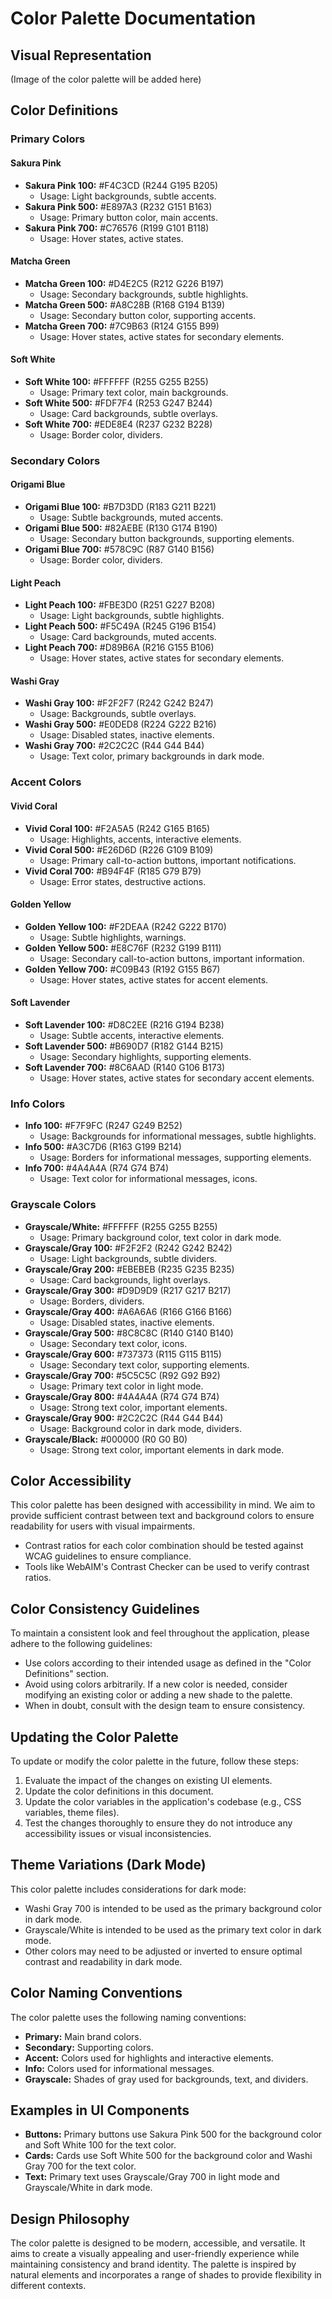 # Color Palette Documentation

## Visual Representation

(Image of the color palette will be added here)

## Color Definitions

### Primary Colors

#### Sakura Pink

*   **Sakura Pink 100:** \#F4C3CD (R244 G195 B205)
    *   Usage: Light backgrounds, subtle accents.
*   **Sakura Pink 500:** \#E897A3 (R232 G151 B163)
    *   Usage: Primary button color, main accents.
*   **Sakura Pink 700:** \#C76576 (R199 G101 B118)
    *   Usage: Hover states, active states.

#### Matcha Green

*   **Matcha Green 100:** \#D4E2C5 (R212 G226 B197)
    *   Usage: Secondary backgrounds, subtle highlights.
*   **Matcha Green 500:** \#A8C28B (R168 G194 B139)
    *   Usage: Secondary button color, supporting accents.
*   **Matcha Green 700:** \#7C9B63 (R124 G155 B99)
    *   Usage: Hover states, active states for secondary elements.

#### Soft White

*   **Soft White 100:** \#FFFFFF (R255 G255 B255)
    *   Usage: Primary text color, main backgrounds.
*   **Soft White 500:** \#FDF7F4 (R253 G247 B244)
    *   Usage: Card backgrounds, subtle overlays.
*   **Soft White 700:** \#EDE8E4 (R237 G232 B228)
    *   Usage: Border color, dividers.

### Secondary Colors

#### Origami Blue

*   **Origami Blue 100:** \#B7D3DD (R183 G211 B221)
    *   Usage: Subtle backgrounds, muted accents.
*   **Origami Blue 500:** \#82AEBE (R130 G174 B190)
    *   Usage: Secondary button backgrounds, supporting elements.
*   **Origami Blue 700:** \#578C9C (R87 G140 B156)
    *   Usage: Border color, dividers.

#### Light Peach

*   **Light Peach 100:** \#FBE3D0 (R251 G227 B208)
    *   Usage: Light backgrounds, subtle highlights.
*   **Light Peach 500:** \#F5C49A (R245 G196 B154)
    *   Usage: Card backgrounds, muted accents.
*   **Light Peach 700:** \#D89B6A (R216 G155 B106)
    *   Usage: Hover states, active states for secondary elements.

#### Washi Gray

*   **Washi Gray 100:** \#F2F2F7 (R242 G242 B247)
    *   Usage: Backgrounds, subtle overlays.
*   **Washi Gray 500:** \#E0DED8 (R224 G222 B216)
    *   Usage: Disabled states, inactive elements.
*   **Washi Gray 700:** \#2C2C2C (R44 G44 B44)
    *   Usage: Text color, primary backgrounds in dark mode.

### Accent Colors

#### Vivid Coral

*   **Vivid Coral 100:** \#F2A5A5 (R242 G165 B165)
    *   Usage: Highlights, accents, interactive elements.
*   **Vivid Coral 500:** \#E26D6D (R226 G109 B109)
    *   Usage: Primary call-to-action buttons, important notifications.
*   **Vivid Coral 700:** \#B94F4F (R185 G79 B79)
    *   Usage: Error states, destructive actions.

#### Golden Yellow

*   **Golden Yellow 100:** \#F2DEAA (R242 G222 B170)
    *   Usage: Subtle highlights, warnings.
*   **Golden Yellow 500:** \#E8C76F (R232 G199 B111)
    *   Usage: Secondary call-to-action buttons, important information.
*   **Golden Yellow 700:** \#C09B43 (R192 G155 B67)
    *   Usage: Hover states, active states for accent elements.

#### Soft Lavender

*   **Soft Lavender 100:** \#D8C2EE (R216 G194 B238)
    *   Usage: Subtle accents, interactive elements.
*   **Soft Lavender 500:** \#B690D7 (R182 G144 B215)
    *   Usage: Secondary highlights, supporting elements.
*   **Soft Lavender 700:** \#8C6AAD (R140 G106 B173)
    *   Usage: Hover states, active states for secondary accent elements.

### Info Colors

*   **Info 100:** \#F7F9FC (R247 G249 B252)
    *   Usage: Backgrounds for informational messages, subtle highlights.
*   **Info 500:** \#A3C7D6 (R163 G199 B214)
    *   Usage: Borders for informational messages, supporting elements.
*   **Info 700:** \#4A4A4A (R74 G74 B74)
    *   Usage: Text color for informational messages, icons.

### Grayscale Colors

*   **Grayscale/White:** \#FFFFFF (R255 G255 B255)
    *   Usage: Primary background color, text color in dark mode.
*   **Grayscale/Gray 100:** \#F2F2F2 (R242 G242 B242)
    *   Usage: Light backgrounds, subtle dividers.
*   **Grayscale/Gray 200:** \#EBEBEB (R235 G235 B235)
    *   Usage: Card backgrounds, light overlays.
*   **Grayscale/Gray 300:** \#D9D9D9 (R217 G217 B217)
    *   Usage: Borders, dividers.
*   **Grayscale/Gray 400:** \#A6A6A6 (R166 G166 B166)
    *   Usage: Disabled states, inactive elements.
*   **Grayscale/Gray 500:** \#8C8C8C (R140 G140 B140)
    *   Usage: Secondary text color, icons.
*   **Grayscale/Gray 600:** \#737373 (R115 G115 B115)
    *   Usage: Secondary text color, supporting elements.
*   **Grayscale/Gray 700:** \#5C5C5C (R92 G92 B92)
    *   Usage: Primary text color in light mode.
*   **Grayscale/Gray 800:** \#4A4A4A (R74 G74 B74)
    *   Usage: Strong text color, important elements.
*   **Grayscale/Gray 900:** \#2C2C2C (R44 G44 B44)
    *   Usage: Background color in dark mode, dividers.
*   **Grayscale/Black:** \#000000 (R0 G0 B0)
    *   Usage: Strong text color, important elements in dark mode.

## Color Accessibility

This color palette has been designed with accessibility in mind. We aim to provide sufficient contrast between text and background colors to ensure readability for users with visual impairments.

*   Contrast ratios for each color combination should be tested against WCAG guidelines to ensure compliance.
*   Tools like WebAIM's Contrast Checker can be used to verify contrast ratios.

## Color Consistency Guidelines

To maintain a consistent look and feel throughout the application, please adhere to the following guidelines:

*   Use colors according to their intended usage as defined in the "Color Definitions" section.
*   Avoid using colors arbitrarily. If a new color is needed, consider modifying an existing color or adding a new shade to the palette.
*   When in doubt, consult with the design team to ensure consistency.

## Updating the Color Palette

To update or modify the color palette in the future, follow these steps:

1.  Evaluate the impact of the changes on existing UI elements.
2.  Update the color definitions in this document.
3.  Update the color variables in the application's codebase (e.g., CSS variables, theme files).
4.  Test the changes thoroughly to ensure they do not introduce any accessibility issues or visual inconsistencies.

## Theme Variations (Dark Mode)

This color palette includes considerations for dark mode:

*   Washi Gray 700 is intended to be used as the primary background color in dark mode.
*   Grayscale/White is intended to be used as the primary text color in dark mode.
*   Other colors may need to be adjusted or inverted to ensure optimal contrast and readability in dark mode.

## Color Naming Conventions

The color palette uses the following naming conventions:

*   **Primary:** Main brand colors.
*   **Secondary:** Supporting colors.
*   **Accent:** Colors used for highlights and interactive elements.
*   **Info:** Colors used for informational messages.
*   **Grayscale:** Shades of gray used for backgrounds, text, and dividers.

## Examples in UI Components

*   **Buttons:** Primary buttons use Sakura Pink 500 for the background color and Soft White 100 for the text color.
*   **Cards:** Cards use Soft White 500 for the background color and Washi Gray 700 for the text color.
*   **Text:** Primary text uses Grayscale/Gray 700 in light mode and Grayscale/White in dark mode.

## Design Philosophy

The color palette is designed to be modern, accessible, and versatile. It aims to create a visually appealing and user-friendly experience while maintaining consistency and brand identity. The palette is inspired by natural elements and incorporates a range of shades to provide flexibility in different contexts.